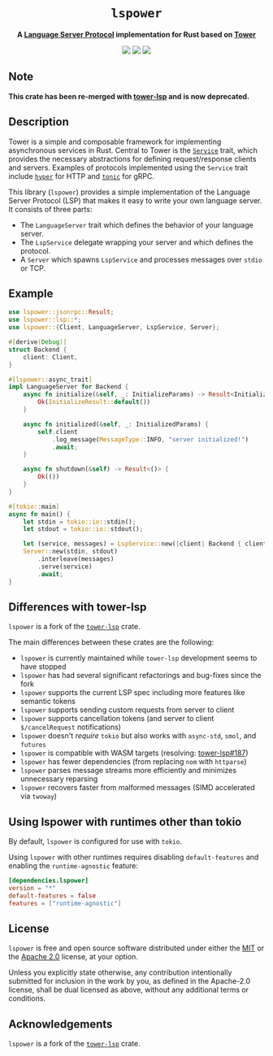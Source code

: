 <div align="center">
  <h1><code>lspower</code></h1>
  <p>
    <strong>A <a href="https://microsoft.github.io/language-server-protocol">Language Server Protocol</a>
      implementation for Rust based on <a href="https://github.com/tower-rs/tower">Tower</a></strong>
  </p>
  <p style="margin-bottom: 0.5ex;">
    <a href="https://silvanshade.github.io/lspower/lspower"><img
        src="https://img.shields.io/badge/docs-latest-blueviolet?logo=Read-the-docs&logoColor=white" /></a>
    <a href="https://github.com/silvanshade/lspower/actions"><img
        src="https://github.com/silvanshade/lspower/workflows/main/badge.svg" /></a>
    <a href="https://codecov.io/gh/silvanshade/lspower"><img
        src="https://codecov.io/gh/silvanshade/lspower/branches/main/graph/badge.svg" /></a>
  </p>
</div>

## Note

__This crate has been re-merged with [tower-lsp](https://github.com/ebkalderon/tower-lsp) and is now deprecated.__

## Description

Tower is a simple and composable framework for implementing asynchronous
services in Rust. Central to Tower is the [`Service`] trait, which provides the
necessary abstractions for defining request/response clients and servers.
Examples of protocols implemented using the `Service` trait include
[`hyper`] for HTTP and [`tonic`] for gRPC.

[`Service`]: https://docs.rs/tower-service/
[`hyper`]: https://docs.rs/hyper/
[`tonic`]: https://docs.rs/tonic/

This library (`lspower`) provides a simple implementation of the Language
Server Protocol (LSP) that makes it easy to write your own language server. It
consists of three parts:

* The `LanguageServer` trait which defines the behavior of your language server.
* The `LspService` delegate wrapping your server and which defines the protocol.
* A `Server` which spawns `LspService` and processes messages over `stdio` or TCP.

## Example

```rust
use lspower::jsonrpc::Result;
use lspower::lsp::*;
use lspower::{Client, LanguageServer, LspService, Server};

#[derive(Debug)]
struct Backend {
    client: Client,
}

#[lspower::async_trait]
impl LanguageServer for Backend {
    async fn initialize(&self, _: InitializeParams) -> Result<InitializeResult> {
        Ok(InitializeResult::default())
    }

    async fn initialized(&self, _: InitializedParams) {
        self.client
            .log_message(MessageType::INFO, "server initialized!")
            .await;
    }

    async fn shutdown(&self) -> Result<()> {
        Ok(())
    }
}

#[tokio::main]
async fn main() {
    let stdin = tokio::io::stdin();
    let stdout = tokio::io::stdout();

    let (service, messages) = LspService::new(|client| Backend { client });
    Server::new(stdin, stdout)
        .interleave(messages)
        .serve(service)
        .await;
}
```

## Differences with tower-lsp

`lspower` is a fork of the [`tower-lsp`](https://github.com/ebkalderon/tower-lsp) crate.

The main differences between these crates are the following:

* `lspower` is currently maintained while `tower-lsp` development seems to have stopped
* `lspower` has had several significant refactorings and bug-fixes since the fork
* `lspower` supports the current LSP spec including more features like semantic tokens
* `lspower` supports sending custom requests from server to client
* `lspower` supports cancellation tokens (and server to client `$/cancelRequest` notifications)
* `lspower` doesn't *require* `tokio` but also works with `async-std`, `smol`, and `futures`
* `lspower` is compatible with WASM targets (resolving: [tower-lsp#187](https://github.com/ebkalderon/tower-lsp/issues/187))
* `lspower` has fewer dependencies (from replacing `nom` with `httparse`)
* `lspower` parses message streams more efficiently and minimizes unnecessary reparsing
* `lspower` recovers faster from malformed messages (SIMD accelerated via `twoway`)

## Using lspower with runtimes other than tokio

By default, `lspower` is configured for use with `tokio`.

Using `lspower` with other runtimes requires disabling `default-features` and
enabling the `runtime-agnostic` feature:

```toml
[dependencies.lspower]
version = "*"
default-features = false
features = ["runtime-agnostic"]
```

## License

`lspower` is free and open source software distributed under either the
[MIT](LICENSE-MIT) or the [Apache 2.0](LICENSE-APACHE) license, at your option.

Unless you explicitly state otherwise, any contribution intentionally submitted
for inclusion in the work by you, as defined in the Apache-2.0 license, shall be
dual licensed as above, without any additional terms or conditions.

## Acknowledgements

`lspower` is a fork of the [`tower-lsp`](https://github.com/ebkalderon/tower-lsp) crate.
